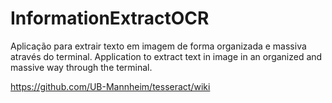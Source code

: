 # InformationExtractOCR
Aplicação para extrair texto em imagem de forma organizada e massiva através do terminal. Application to extract text in image in an organized and massive way through the terminal.

https://github.com/UB-Mannheim/tesseract/wiki